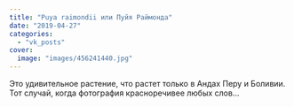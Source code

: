 ```yaml
---
title: "Puya raimondii или Пуйя Раймонда"
date: "2019-04-27"
categories: 
  - "vk_posts"
cover:
  image: "images/456241440.jpg"
---
```


Это удивительное растение, что растет только в Андах Перу и Боливии. Тот случай, когда фотография красноречивее любых слов...
